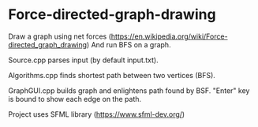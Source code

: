 # Force-directed-graph-drawing
Draw a graph using net forces (https://en.wikipedia.org/wiki/Force-directed_graph_drawing)
And run BFS on a graph.

Source.cpp parses input (by default input.txt).

Algorithms.cpp finds shortest path between two vertices (BFS).

GraphGUI.cpp builds graph and enlightens path found by BSF.
"Enter" key is bound to show each edge on the path.

Project uses SFML library (https://www.sfml-dev.org/)
